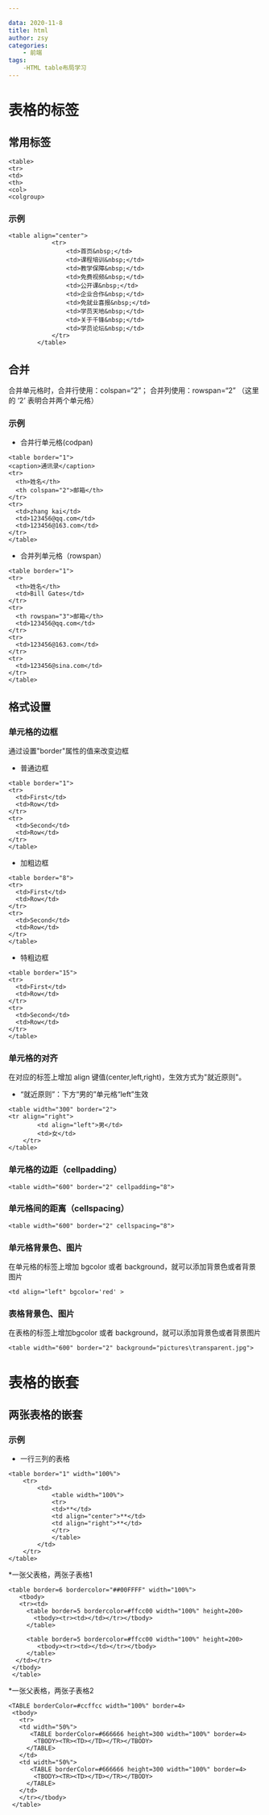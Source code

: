 ```yaml
---

data: 2020-11-8
title: html
author: zsy
categories:
    - 前端
tags:
    -HTML table布局学习
---
```


# 表格的标签
## 常用标签

```
<table>
<tr>
<td>
<th>
<col> 
<colgroup>
```
### 示例

```
<table align="center">
			<tr>
				<td>首页&nbsp;</td>
				<td>课程培训&nbsp;</td>
				<td>教学保障&nbsp;</td>
				<td>免费视频&nbsp;</td>
				<td>公开课&nbsp;</td>
				<td>企业合作&nbsp;</td>
				<td>免就业喜报&nbsp;</td>
				<td>学员天地&nbsp;</td>
				<td>关于千锋&nbsp;</td>
				<td>学员论坛&nbsp;</td>
			</tr>
		</table>
```

## 合并
合并单元格时，合并行使用：colspan=“2”； 合并列使用：rowspan=“2” （这里的 ‘2’ 表明合并两个单元格）

### 示例
* 合并行单元格(codpan)
```
<table border="1">
<caption>通讯录</caption>
<tr>
  <th>姓名</th>
  <th colspan="2">邮箱</th>
</tr>
<tr>
  <td>zhang kai</td>
  <td>123456@qq.com</td>
  <td>123456@163.com</td>
</tr>
</table>

```

* 合并列单元格（rowspan）
```
<table border="1">
<tr>
  <th>姓名</th>
  <td>Bill Gates</td>
</tr>
<tr>
  <th rowspan="3">邮箱</th>
  <td>123456@qq.com</td>
</tr>
<tr>
  <td>123456@163.com</td>
</tr>
<tr>
  <td>123456@sina.com</td>
</tr>
</table>

```

## 格式设置
### 单元格的边框
通过设置"border"属性的值来改变边框
* 普通边框
```
<table border="1">
<tr>
  <td>First</td>
  <td>Row</td>
</tr>   
<tr>
  <td>Second</td>
  <td>Row</td>
</tr>
</table>

```
* 加粗边框
```
<table border="8">
<tr>
  <td>First</td>
  <td>Row</td>
</tr>   
<tr>
  <td>Second</td>
  <td>Row</td>
</tr>
</table>
```
* 特粗边框

```
<table border="15">
<tr>
  <td>First</td>
  <td>Row</td>
</tr>   
<tr>
  <td>Second</td>
  <td>Row</td>
</tr>
</table>
```

### 单元格的对齐
在对应的标签上增加 align 键值(center,left,right)，生效方式为"就近原则"。

* “就近原则”：下方“男的”单元格“left”生效

```
<table width="300" border="2">
<tr align="right">
        <td align="left">男</td>
        <td>女</td>
    </tr>
</table>
```

### 单元格的边距（cellpadding）
```
<table width="600" border="2" cellpadding="8">

```

### 单元格间的距离（cellspacing）
```
<table width="600" border="2" cellspacing="8">
```

### 单元格背景色、图片
在单元格的标签上增加 bgcolor 或者 background，就可以添加背景色或者背景图片

```
<td align="left" bgcolor='red' >
```
### 表格背景色、图片
在表格的标签上增加bgcolor 或者 background，就可以添加背景色或者背景图片

```
<table width="600" border="2" background="pictures\transparent.jpg">

```

# 表格的嵌套
## 两张表格的嵌套
### 示例

* 一行三列的表格
```
<table border="1" width="100%">
	<tr>
		<td>
			<table width="100%">
			<tr>
			<td>**</td>
			<td align="center">**</td>
			<td align="right">**</td>    
			</tr>
		    </table>
		</td>
    </tr>
</table>
```
*一张父表格，两张子表格1

```
<table border=6 bordercolor="##00FFFF" width="100%">
   <tbody>
   <tr><td>
     <table border=5 bordercolor=#ffcc00 width="100%" height=200>
       <tbody><tr><td></td></tr></tbody>
     </table>
     
     <table border=5 bordercolor=#ffcc00 width="100%" height=200>
        <tbody><tr><td></td></tr></tbody>
     </table>
  </td></tr>
 </tbody>
 </table>
```

*一张父表格，两张子表格2

```
<TABLE borderColor=#ccffcc width="100%" border=4>
 <tbody>
   <tr>
   <td width="50%">
      <TABLE borderColor=#666666 height=300 width="100%" border=4>
       <TBODY><TR><TD></TD></TR></TBODY>
     </TABLE>
   </td>
   <td width="50%">
      <TABLE borderColor=#666666 height=300 width="100%" border=4>
       <TBODY><TR><TD></TD></TR></TBODY>
     </TABLE>
   </td>
   </tr></tbody>
 </table>
```




